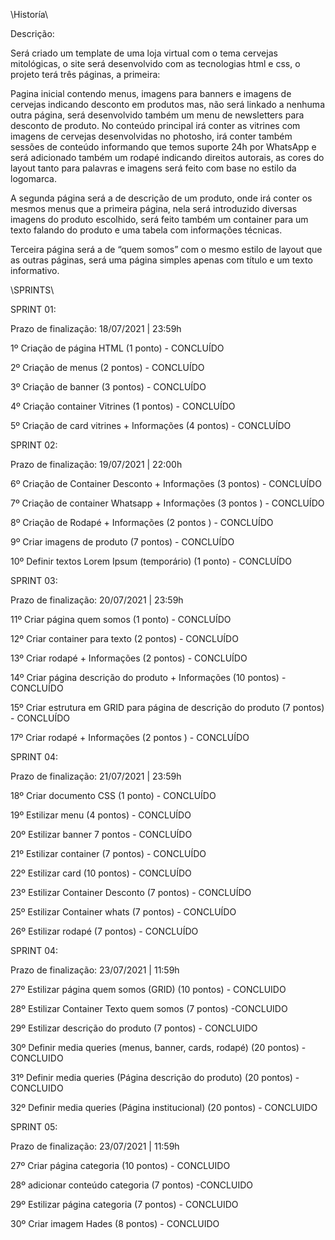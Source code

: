 \\Historía\\

Descrição: 

Será criado um template de  uma loja virtual com o tema cervejas mitológicas, o site será desenvolvido com as tecnologias html e css, o projeto terá três páginas, a primeira: 

Pagina inicial contendo menus, imagens para banners e imagens de cervejas indicando desconto em produtos mas, não será linkado a nenhuma outra página, será desenvolvido também um menu de newsletters para desconto de produto. No conteúdo principal irá conter as vitrines com imagens de cervejas desenvolvidas no photosho, irá conter também sessões de conteúdo informando que temos suporte 24h por WhatsApp e será adicionado também um rodapé indicando direitos autorais, as cores do layout tanto para palavras e imagens será feito com base no estilo da logomarca.

A segunda página será a de descrição de um produto, onde irá conter os mesmos menus que a primeira página, nela será introduzido diversas imagens do produto escolhido, será feito também um container para  um texto falando do produto e uma tabela com informações técnicas.

Terceira página será a de “quem somos” com o mesmo estilo de layout que as outras páginas, será uma página simples apenas com título e um texto informativo. 



\\SPRINTS\\

SPRINT 01: 

Prazo de finalização: 18/07/2021 | 23:59h

1º Criação de página HTML (1 ponto) - CONCLUÍDO

2º Criação de menus    (2 pontos) - CONCLUÍDO

3º Criação de banner (3 pontos) - CONCLUÍDO

4º Criação container Vitrines (1 pontos) - CONCLUÍDO

5º Criação de card vitrines + Informações (4 pontos) - CONCLUÍDO

SPRINT 02: 

Prazo de finalização: 19/07/2021 | 22:00h

6º Criação de Container Desconto + Informações (3 pontos) - CONCLUÍDO

7º Criação de container Whatsapp + Informações (3 pontos ) - CONCLUÍDO

8º Criação de Rodapé + Informações (2 pontos ) - CONCLUÍDO

9º Criar imagens de produto (7 pontos) - CONCLUÍDO

10º Definir textos Lorem Ipsum (temporário) (1 ponto) - CONCLUÍDO

SPRINT 03: 

Prazo de finalização: 20/07/2021 | 23:59h

11º Criar página quem somos (1 ponto) - CONCLUÍDO

12º Criar container para texto (2 pontos) - CONCLUÍDO

13º Criar rodapé + Informações (2 pontos) - CONCLUÍDO

14º Criar página descrição do produto + Informações (10 pontos) - CONCLUÍDO

15º Criar estrutura em GRID para página de descrição do produto (7 pontos) - CONCLUÍDO

17º Criar rodapé + Informações (2 pontos ) - CONCLUÍDO

SPRINT 04: 

Prazo de finalização: 21/07/2021 | 23:59h

18º Criar documento CSS (1 ponto) - CONCLUÍDO

19º Estilizar menu (4 pontos) - CONCLUÍDO

20º Estilizar banner 7 pontos - CONCLUÍDO

21º Estilizar container (7 pontos) - CONCLUÍDO

22º Estilizar card (10 pontos) - CONCLUÍDO

23º Estilizar Container Desconto (7 pontos) - CONCLUÍDO

25º Estilizar Container whats (7 pontos) - CONCLUÍDO

26º Estilizar rodapé (7 pontos) - CONCLUÍDO


SPRINT 04: 

Prazo de finalização: 23/07/2021 | 11:59h

27º Estilizar página quem somos (GRID) (10 pontos) - CONCLUIDO

28º Estilizar Container Texto quem somos (7 pontos) -CONCLUIDO

29º Estilizar descrição do produto (7 pontos) - CONCLUIDO

30º Definir media queries (menus, banner, cards, rodapé) (20 pontos) - CONCLUIDO

31º Definir media queries (Página descrição do produto) (20 pontos) - CONCLUIDO

32º Definir media queries (Página institucional) (20 pontos) - CONCLUIDO


SPRINT 05: 

Prazo de finalização: 23/07/2021 | 11:59h

27º Criar página categoria (10 pontos) - CONCLUIDO

28º adicionar conteúdo categoria (7 pontos) -CONCLUIDO

29º Estilizar página categoria (7 pontos) - CONCLUIDO

30º Criar imagem Hades (8 pontos) - CONCLUIDO

